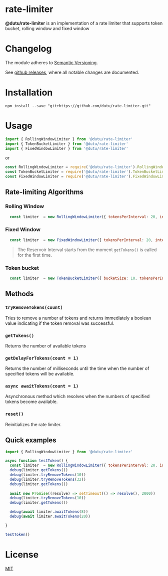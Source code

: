 rate-limiter
====

**@dutu/rate-limiter** is an implementation of a rate limiter that supports token bucket, rolling window and fixed window 

# Changelog

The module adheres to [Semantic Versioning](http://semver.org/).

See [github releases](https://github.com/dutu/rate-limiter/releases), where all notable changes are documented.

# Installation

```
npm install --save "git+https://github.com/dutu/rate-limiter.git"
```

# Usage

```js
import { RollingWindowLimiter } from '@dutu/rate-limiter'
import { TokenBucketLimiter } from '@dutu/rate-limiter'
import { FixedWindowLimiter } from '@dutu/rate-limiter'
```
or
```js
const RollingWindowLimiter = require('@dutu/rate-limiter').RollingWindowLimiter
const TokenBucketLimiter = require('@dutu/rate-limiter').TokenBucketLimiter
const FixedWindowLimiter = require('@dutu/rate-limiter').FixedWindowLimiter
```

## Rate-limiting Algorithms

### Rolling Window

```js
  const limiter  = new RollingWindowLimiter({ tokensPerInterval: 20, interval: 1000 * 10 })
```

### Fixed Window

```js
  const limiter  = new FixedWindowLimiter({ tokensPerInterval: 20, interval: 1000 * 10 })
```

> The Reservoir Interval starts from the moment `getTokens()` is called for the first time.


### Token bucket

```js
  const limiter  = new TokenBucketLimiter({ bucketSize: 10, tokensPerInterval: 1, interval: 'second' })
```

## Methods

### `tryRemoveTokens(count)`

Tries to remove a number af tokens and returns immediately a boolean value indicating if the token removal was successful. 

### `getTokens()`

Returns the number of available tokens

### `getDelayForTokens(count = 1)`

Returns the number of milliseconds until the time when the number of specified tokens will be available. 

### `async awaitTokens(count = 1)`

Asynchronous method which resolves when the numbers of specified tokens become available.

### `reset()`

Reinitializes the rate limiter.

## Quick examples

```js
import { RollingWindowLimiter } from '@dutu/rate-limiter'

async function testToken() {
  const limiter  = new RollingWindowLimiter({ tokensPerInterval: 20, interval: 1000 * 10 })
  debug(limiter.getTokens())
  debug(limiter.tryRemoveTokens(10))
  debug(limiter.tryRemoveTokens(32))
  debug(limiter.getTokens())
  
  await new Promise((resolve) => setTimeout(() => resolve(), 2000))
  debug(limiter.tryRemoveTokens(10))
  debug(limiter.getTokens())

  debug(await limiter.awaitTokens(8))
  debug(await limiter.awaitTokens(20))

}

testToken()
```

# License

[MIT](LICENSE)
